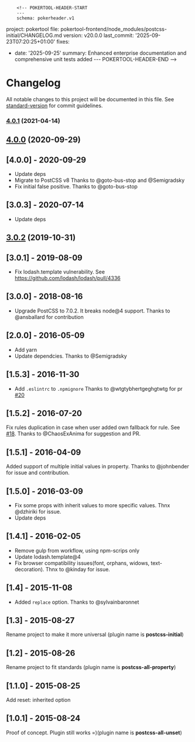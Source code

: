         <!-- POKERTOOL-HEADER-START
        ---
        schema: pokerheader.v1
project: pokertool
file: pokertool-frontend/node_modules/postcss-initial/CHANGELOG.md
version: v20.0.0
last_commit: '2025-09-23T07:20:25+01:00'
fixes:
- date: '2025-09-25'
  summary: Enhanced enterprise documentation and comprehensive unit tests added
        ---
        POKERTOOL-HEADER-END -->
# Changelog

All notable changes to this project will be documented in this file. See [standard-version](https://github.com/conventional-changelog/standard-version) for commit guidelines.

### [4.0.1](https://github.com/maximkoretskiy/postcss-initial/compare/v4.0.0...v4.0.1) (2021-04-14)

## [4.0.0](https://github.com/maximkoretskiy/postcss-initial/compare/v3.0.2...v4.0.0) (2020-09-29)

## [4.0.0] - 2020-09-29

- Update deps
- Migrate to PostCSS v8 Thanks to @goto-bus-stop and @Semigradsky
- Fix initial false positive. Thanks to @goto-bus-stop

## [3.0.3] - 2020-07-14

- Update deps

## [3.0.2](https://github.com/maximkoretskiy/postcss-initial/compare/v3.0.1...v3.0.2) (2019-10-31)

## [3.0.1] - 2019-08-09

- Fix lodash.template vulnerability. See https://github.com/lodash/lodash/pull/4336

## [3.0.0] - 2018-08-16

- Upgrade PostCSS to 7.0.2. It breaks node@4 support. Thanks to @ansballard for contribution

## [2.0.0] - 2016-05-09

- Add yarn
- Update dependcies. Thanks to @Semigradsky

## [1.5.3] - 2016-11-30

- Add `.eslintrc` to `.npmignore` Thanks to @wtgtybhertgeghgtwtg for pr [#20](https://github.com/maximkoretskiy/postcss-initial/pull/20)

## [1.5.2] - 2016-07-20

Fix rules duplication in case when user added own fallback for rule.
See [#18](https://github.com/maximkoretskiy/postcss-initial/issues/18).
Thanks to @ChaosExAnima for suggestion and PR.

## [1.5.1] - 2016-04-09

Added support of multiple initial values in property. Thanks to @johnbender for issue and contribution.

## [1.5.0] - 2016-03-09

- Fix some props with inherit values to more specific values. Thnx @dzhiriki for issue.
- Update deps

## [1.4.1] - 2016-02-05

- Remove gulp from workflow, using npm-scrips only
- Update lodash.template@4
- Fix browser compatibility issues(font, orphans, widows, text-decoration). Thnx to @kinday for issue.

## [1.4] - 2015-11-08

- Added `replace` option. Thanks to @sylvainbaronnet

## [1.3] - 2015-08-27

Rename project to make it more universal (plugin name is **postcss-initial**)

## [1.2] - 2015-08-26

Rename project to fit standards (plugin name is **postcss-all-property**)

## [1.1.0] - 2015-08-25

Add reset: inherited option

## [1.0.1] - 2015-08-24

Proof of concept. Plugin still works =)(plugin name is **postcss-all-unset**)

